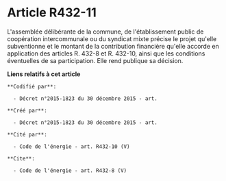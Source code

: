 # Article R432-11

L'assemblée délibérante de la commune, de l'établissement public de coopération intercommunale ou du syndicat mixte précise
le projet qu'elle subventionne et le montant de la contribution financière qu'elle accorde en application des articles R.
432-8 et R. 432-10, ainsi que les conditions éventuelles de sa participation. Elle rend publique sa décision.

**Liens relatifs à cet article**

	**Codifié par**:

	  - Décret n°2015-1823 du 30 décembre 2015 - art.

	**Créé par**:

	  - Décret n°2015-1823 du 30 décembre 2015 - art.

	**Cité par**:

	  - Code de l'énergie - art. R432-10 (V)

	**Cite**:

	  - Code de l'énergie - art. R432-8 (V)
